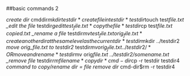 ##basic commands 2

_create dir_
cmddir$mkdir testdir
*create file in test dir*
testdir$touch test*file.txt
\_edit the file*
testdir$gedit test_file.txt
*copy the file*
testdir$cp test*file.txt copied.txt
\_rename a file*
testdir$mv test_file.txt orig_file.txt
*create another dir at the same level as the current dir*
testdir$mkdir ../testdir2
_move orig_file.txt to testdir2_
testdir$mv orig_file.txt ../testdir2/
*OR move and rename*
testdir$mv orig*file.txt ../testdir2/somename.txt
\_remove file*
testdir$rm filename
*copy dir*
cmd-dir$cp -r testdir testdir4
_command to copy/rename dir = file_
_remove dir_
cmd-dir\$rm -r testdir4
